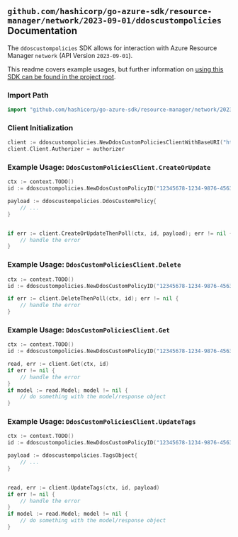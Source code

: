 
## `github.com/hashicorp/go-azure-sdk/resource-manager/network/2023-09-01/ddoscustompolicies` Documentation

The `ddoscustompolicies` SDK allows for interaction with Azure Resource Manager `network` (API Version `2023-09-01`).

This readme covers example usages, but further information on [using this SDK can be found in the project root](https://github.com/hashicorp/go-azure-sdk/tree/main/docs).

### Import Path

```go
import "github.com/hashicorp/go-azure-sdk/resource-manager/network/2023-09-01/ddoscustompolicies"
```


### Client Initialization

```go
client := ddoscustompolicies.NewDdosCustomPoliciesClientWithBaseURI("https://management.azure.com")
client.Client.Authorizer = authorizer
```


### Example Usage: `DdosCustomPoliciesClient.CreateOrUpdate`

```go
ctx := context.TODO()
id := ddoscustompolicies.NewDdosCustomPolicyID("12345678-1234-9876-4563-123456789012", "example-resource-group", "ddosCustomPolicyName")

payload := ddoscustompolicies.DdosCustomPolicy{
	// ...
}


if err := client.CreateOrUpdateThenPoll(ctx, id, payload); err != nil {
	// handle the error
}
```


### Example Usage: `DdosCustomPoliciesClient.Delete`

```go
ctx := context.TODO()
id := ddoscustompolicies.NewDdosCustomPolicyID("12345678-1234-9876-4563-123456789012", "example-resource-group", "ddosCustomPolicyName")

if err := client.DeleteThenPoll(ctx, id); err != nil {
	// handle the error
}
```


### Example Usage: `DdosCustomPoliciesClient.Get`

```go
ctx := context.TODO()
id := ddoscustompolicies.NewDdosCustomPolicyID("12345678-1234-9876-4563-123456789012", "example-resource-group", "ddosCustomPolicyName")

read, err := client.Get(ctx, id)
if err != nil {
	// handle the error
}
if model := read.Model; model != nil {
	// do something with the model/response object
}
```


### Example Usage: `DdosCustomPoliciesClient.UpdateTags`

```go
ctx := context.TODO()
id := ddoscustompolicies.NewDdosCustomPolicyID("12345678-1234-9876-4563-123456789012", "example-resource-group", "ddosCustomPolicyName")

payload := ddoscustompolicies.TagsObject{
	// ...
}


read, err := client.UpdateTags(ctx, id, payload)
if err != nil {
	// handle the error
}
if model := read.Model; model != nil {
	// do something with the model/response object
}
```
